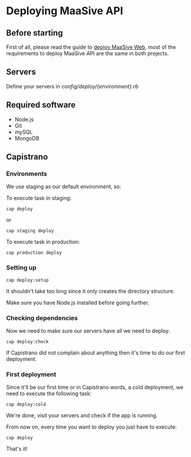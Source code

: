# Deploying MaaSive API

## Before starting

First of all, please read the guide to [deploy MaaSive Web](https://github.com/elc/maasive-web/blob/master/README_DEPLOY_APP.md), most of the requirements to deploy MaaSive API are the same in both projects.

## Servers

Define your servers in _config/deploy/{environment}.rb_

## Required software

* Node.js
* Git
* mySQL
* MongoDB

## Capistrano

### Environments

We use staging as our default environment, so:

To execute task in staging:

    cap deploy

or

	cap staging deploy
	
To execute task in production:

	cap production deploy

### Setting up

	cap deploy:setup
	
It shouldn't take too long since it only creates the directory structure.

Make sure you have Node.js installed before going further.

### Checking dependencies

Now we need to make sure our servers have all we need to deploy:

	cap deploy:check

If Capistrano did not complain about anything then it's time to do our first deployment.

### First deployment

Since it'll be our first time or in Capistrano words, a cold deployment, we need to execute the following task:

	cap deploy:cold
	
We're done, visit your servers and check if the app is running.  

From now on, every time you want to deploy you just have to execute:

	cap deploy
	
That's it!
